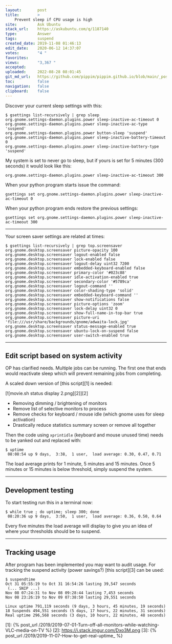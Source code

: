 ```yaml
---
layout:       post
title:        >
    Prevent sleep if CPU usage is high
site:         Ask Ubuntu
stack_url:    https://askubuntu.com/q/1187140
type:         Answer
tags:         suspend
created_date: 2019-11-08 01:46:13
edit_date:    2020-06-12 14:37:07
votes:        "4 "
favorites:    
views:        "3,367 "
accepted:     
uploaded:     2022-08-28 08:01:45
git_md_url:   https://github.com/pippim/pippim.github.io/blob/main/_posts/2019/2019-11-08-Prevent-sleep-if-CPU-usage-is-high.md
toc:          false
navigation:   false
clipboard:    false
---
```


Discover your current sleep settings with this:

``` 
$ gsettings list-recursively | grep sleep
org.gnome.settings-daemon.plugins.power sleep-inactive-ac-timeout 0
org.gnome.settings-daemon.plugins.power sleep-inactive-ac-type 'suspend'
org.gnome.settings-daemon.plugins.power button-sleep 'suspend'
org.gnome.settings-daemon.plugins.power sleep-inactive-battery-timeout 0
org.gnome.settings-daemon.plugins.power sleep-inactive-battery-type 'suspend'
```

My system is set to never go to sleep, but if yours is set for 5 minutes (300 seconds) it would look like this:

``` 
org.gnome.settings-daemon.plugins.power sleep-inactive-ac-timeout 300
```

When your python program starts issue the command:

``` 
gsettings set org.gnome.settings-daemon.plugins.power sleep-inactive-ac-timeout 0
```

When your python program ends restore the previous settings:

``` 
gsettings set org.gnome.settings-daemon.plugins.power sleep-inactive-ac-timeout 300
```


----------

Your screen saver settings are related at times:

``` 
$ gsettings list-recursively | grep top.screensaver
org.gnome.desktop.screensaver picture-opacity 100
org.gnome.desktop.screensaver logout-enabled false
org.gnome.desktop.screensaver lock-enabled false
org.gnome.desktop.screensaver logout-delay uint32 7200
org.gnome.desktop.screensaver embedded-keyboard-enabled false
org.gnome.desktop.screensaver primary-color '#023c88'
org.gnome.desktop.screensaver idle-activation-enabled true
org.gnome.desktop.screensaver secondary-color '#5789ca'
org.gnome.desktop.screensaver logout-command ''
org.gnome.desktop.screensaver color-shading-type 'solid'
org.gnome.desktop.screensaver embedded-keyboard-command ''
org.gnome.desktop.screensaver show-notifications false
org.gnome.desktop.screensaver picture-options 'zoom'
org.gnome.desktop.screensaver lock-delay uint32 0
org.gnome.desktop.screensaver show-full-name-in-top-bar true
org.gnome.desktop.screensaver picture-uri 'file:///usr/share/backgrounds/gnome/adwaita-lock.jpg'
org.gnome.desktop.screensaver status-message-enabled true
org.gnome.desktop.screensaver ubuntu-lock-on-suspend false
org.gnome.desktop.screensaver user-switch-enabled true
```


----------

## Edit script based on system activity

OP has clarified needs. Multiple jobs can be running. The first one that ends would reactivate sleep which will prevent remaining jobs from completing.

A scaled down version of [this script][1] is needed:

[![movie.sh status display 2.png][2]][2]

- Removing dimming / brightening of monitors
- Remove list of selective monitors to process
- Remove checks for keyboard / mouse idle (which gnome uses for sleep activation)
- Drastically reduce statistics summary screen or remove all together

Then the code using `xprintidle` (keyboard and mouse unused time) needs to be yanked out and replaced with:

``` 
$ uptime
 08:08:54 up 9 days,  3:38,  1 user,  load average: 0.30, 0.47, 0.71
```

The load average prints for 1 minute, 5 minutes and 15 minutes. Once 5 minutes or 15 minutes is below threshold, simply suspend the system.


----------


## Development testing

To start testing run this in a terminal now:

``` 
$ while true ; do uptime; sleep 300; done
 08:20:36 up 9 days,  3:50,  1 user,  load average: 0.36, 0.50, 0.64
```

Every five minutes the load average will display to give you an idea of where your thresholds should be to suspend.


----------


## Tracking usage

After program has been implemented you may want to audit usage. For tracking the suspend activity (power savings?) [this script][3] can be used:

``` 
$ suspendtime
Oct 31 05:55:19 to Oct 31 16:54:26 lasting 39,547 seconds
 (... SNIP ...)
Nov 08 07:24:31 to Nov 08 09:28:44 lasting 7,453 seconds
Nov 08 23:26:19 to Nov 09 07:38:50 lasting 29,551 seconds

Linux uptime 791,119 seconds (9 days, 3 hours, 45 minutes, 19 seconds)
18 Suspends 494,551 seconds (5 days, 17 hours, 22 minutes, 31 seconds)
Real uptime 296,568 seconds (3 days, 10 hours, 22 minutes, 48 seconds)
```


  [1]: {% post_url /2019/2019-07-01-Turn-off-all-monitors-while-watching-VLC-media-on-TV %}
  [2]: https://i.stack.imgur.com/Dxo3M.png
  [3]: {% post_url /2019/2019-11-07-How-to-get-real-uptime_ %}
